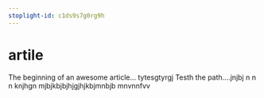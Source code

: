 ```yaml
---
stoplight-id: c1ds9s7g0rg9h
---
```


# artile

The beginning of an awesome article...
tytesgtyrgj Testh the path....jnjbj
n n n knjhgn mjbjkbjbjhjgjhjkbjmnbjb mnvnnfvv